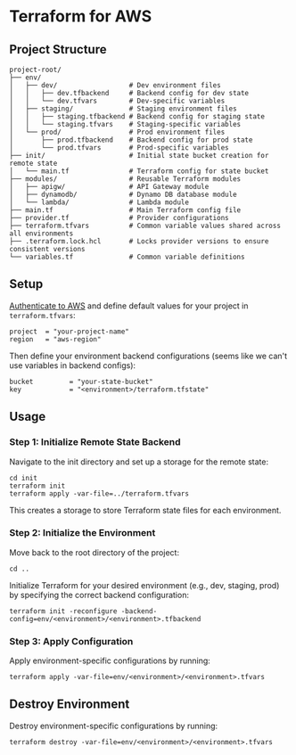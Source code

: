 # Terraform for AWS

## Project Structure

```plaintext
project-root/
├── env/
│   ├── dev/                  # Dev environment files
│   │   ├── dev.tfbackend     # Backend config for dev state
│   │   └── dev.tfvars        # Dev-specific variables
│   ├── staging/              # Staging environment files
│   │   ├── staging.tfbackend # Backend config for staging state
│   │   └── staging.tfvars    # Staging-specific variables
│   └── prod/                 # Prod environment files
│       ├── prod.tfbackend    # Backend config for prod state
│       └── prod.tfvars       # Prod-specific variables
├── init/                     # Initial state bucket creation for remote state
│   └── main.tf               # Terraform config for state bucket
├── modules/                  # Reusable Terraform modules
│   ├── apigw/                # API Gateway module
│   ├── dynamodb/             # Dynamo DB database module
│   └── lambda/               # Lambda module
├── main.tf                   # Main Terraform config file
├── provider.tf               # Provider configurations
├── terraform.tfvars          # Common variable values shared across all environments
├── .terraform.lock.hcl       # Locks provider versions to ensure consistent versions
└── variables.tf              # Common variable definitions
```

## Setup

[Authenticate to AWS](https://developer.hashicorp.com/terraform/tutorials/aws-get-started/aws-build#prerequisites) and define default values for your project in `terraform.tfvars`:

    project  = "your-project-name"
    region   = "aws-region"

Then define your environment backend configurations (seems like we can't use variables in backend configs):

    bucket         = "your-state-bucket"
    key            = "<environment>/terraform.tfstate"

## Usage

### Step 1: Initialize Remote State Backend

Navigate to the init directory and set up a storage for the remote state:

    cd init
    terraform init
    terraform apply -var-file=../terraform.tfvars

This creates a storage to store Terraform state files for each environment.

### Step 2: Initialize the Environment

Move back to the root directory of the project:

    cd ..

Initialize Terraform for your desired environment (e.g., dev, staging, prod) by specifying the correct backend configuration:

    terraform init -reconfigure -backend-config=env/<environment>/<environment>.tfbackend

### Step 3: Apply Configuration

Apply environment-specific configurations by running:

    terraform apply -var-file=env/<environment>/<environment>.tfvars

## Destroy Environment

Destroy environment-specific configurations by running:

    terraform destroy -var-file=env/<environment>/<environment>.tfvars
